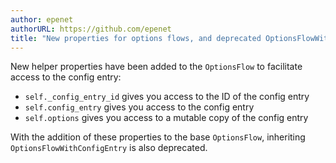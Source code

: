 ```yaml
---
author: epenet
authorURL: https://github.com/epenet
title: "New properties for options flows, and deprecated OptionsFlowWithConfigEntry"
---
```


New helper properties have been added to the `OptionsFlow` to facilitate access to the config entry:
- `self._config_entry_id` gives you access to the ID of the config entry
- `self.config_entry` gives you access to the config entry
- `self.options` gives you access to a mutable copy of the config entry

With the addition of these properties to the base `OptionsFlow`, inheriting `OptionsFlowWithConfigEntry` is also deprecated.
